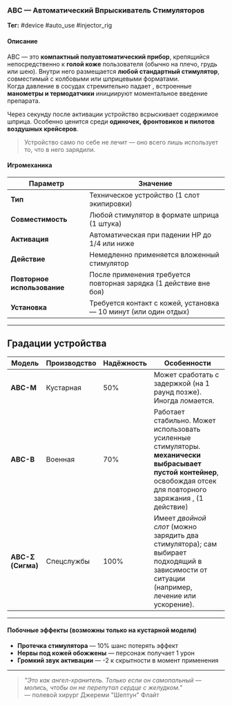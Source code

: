 ### **АВС — Автоматический Впрыскиватель Стимуляторов**

**Тег:** #device #auto_use #injector_rig

#### **Описание**

АВС — это **компактный полуавтоматический прибор**, крепящийся непосредственно к **голой коже** пользователя (обычно на плечо, грудь или шею). Внутри него размещается **любой стандартный стимулятор**, совместимый с колбовыми или шприцевыми форматами.  
Когда давление в сосудах стремительно падает , встроенные **манометры и термодатчики** инициируют моментальное введение препарата.

Через секунду после активации устройство всрыскивает содержимое шприца. Особенно ценится среди **одиночек, фронтовиков и пилотов воздушных крейсеров**.

> Устройство само по себе не лечит — оно всего лишь использует то, что в него зарядили.

#### **Игромеханика**

| Параметр                    | Значение                                                          |
| --------------------------- | ----------------------------------------------------------------- |
| **Тип**                     | Техническое устройство (1 слот экипировки)                        |
| **Совместимость**           | Любой стимулятор в формате шприца (1 штука)                       |
| **Активация**               | Автоматическая при падении HP до 1/4 или ниже                     |
| **Действие**                | Немедленно применяется вложенный стимулятор                       |
| **Повторное использование** | После применения требуется повторная зарядка (1 действие вне боя) |
| **Установка**               | Требуется контакт с кожей, установка — 10 минут (или один отдых)  |

---

## **Градации устройства**

| Модель            | Производство | Надёжность | Особенности                                                                                                                                                          |
| ----------------- | ------------ | ---------- | -------------------------------------------------------------------------------------------------------------------------------------------------------------------- |
| **АВС-М**         | Кустарная    | 50%        | Может сработать с задержкой (на 1 раунд позже). Иногда ломается.                                                                                                     |
| **АВС-В**         | Военная      | 70%        | Работает стабильно. Может использовать усиленные стимуляторы. **механически выбрасывает пустой контейнер**, освобождая отсек для повторного заряжания , (1 действие) |
| **АВС-Σ (Сигма)** | Спецслужбы   | 100%       | Имеет _двойной слот_ (можно зарядить два стимулятора); сам выбирает подходящий в зависимости от ситуации (например, лечение или ускорение).                          |


---

#### **Побочные эффекты (возможны только на кустарной модели)**

- **Протечка стимулятора** — 10% шанс потерять эффект
- **Нервы под кожей обожжены** — персонаж получает 1 урон
- **Громкий звук активации** — -2 к скрытности в момент применения

---

> _"Это как ангел-хранитель. Только если он самопальный — молись, чтобы он не перепутал сердце с желудком."_  
> — полевой хирург Джереми "Шептун" Флайт